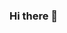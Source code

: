 ### Hi there 👋

<!--
**AI69IDH/AI69IDH** is a ✨ _special_ ✨ repository because its `README.md` (this file) appears on your GitHub profile.

Hi there!
My name is Aleksandr!

![Brain](https://github.com/AI69IDH/AI69IDH/blob/main/png-transparent-human-brain.png)

<picture>
  <source media="(prefers-color-scheme: dark)" srcset="https://github.com/AI69IDH/AI69IDH/blob/main/png-transparent-human-brain.png">
  <source media="(prefers-color-scheme: light)" srcset="https://github.com/AI69IDH/AI69IDH/blob/main/png-transparent-human-brain.png">
  <img alt="Shows an illustrated sun in light mode and a moon with stars in dark mode." src="https://github.com/AI69IDH/AI69IDH/blob/main/png-transparent-human-brain.png">
</picture>

Here are some ideas to get you started:

- 🔭 I’m currently working on ...
- 🌱 I’m currently learning ...
- 👯 I’m looking to collaborate on ...
- 🤔 I’m looking for help with ...
- 💬 Ask me about ...
- 📫 How to reach me: ...
- 😄 Pronouns: ...
- ⚡ Fun fact: ...
-->

